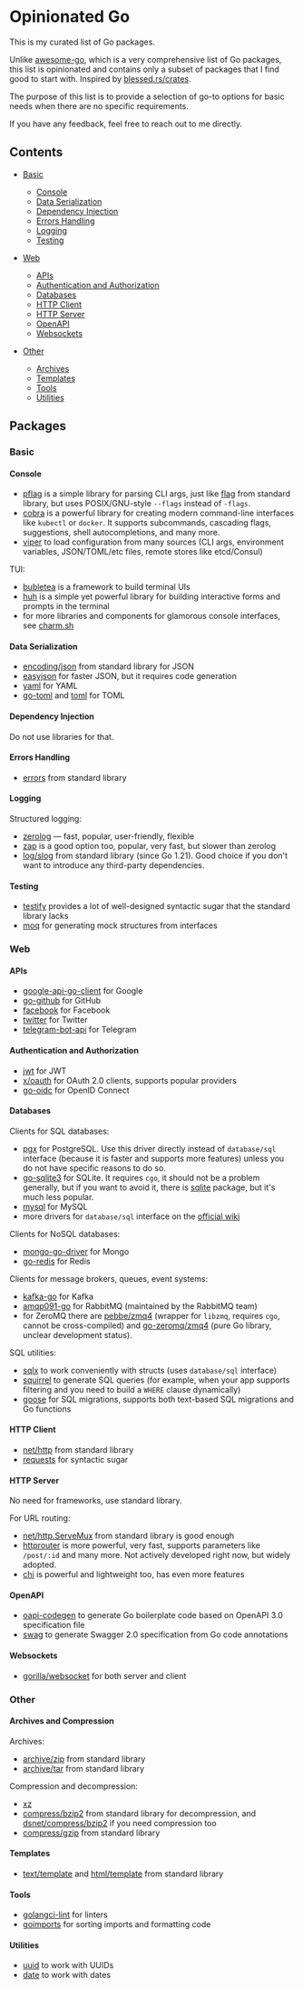 # Opinionated Go

This is my curated list of Go packages.

Unlike [awesome-go](https://github.com/avelino/awesome-go), which is a very comprehensive list of Go packages, this list is opinionated and contains only a subset of packages that I find good to start with. Inspired by [blessed.rs/crates](https://blessed.rs/crates).

The purpose of this list is to provide a selection of go-to options for basic needs when there are no specific requirements.

If you have any feedback, feel free to reach out to me directly.


## Contents

- [Basic](#basic)
    - [Console](#console)
    - [Data Serialization](#data-serialization)
    - [Dependency Injection](#dependency-injection)
    - [Errors Handling](#errors-handling)
    - [Logging](#logging)
    - [Testing](#testing)

- [Web](#web)
    - [APIs](#apis)
    - [Authentication and Authorization](#authentication-and-authorization)
    - [Databases](#databases)
    - [HTTP Client](#http-client)
    - [HTTP Server](#http-server)
    - [OpenAPI](#openapi)
    - [Websockets](#websockets)

- [Other](#other)
    - [Archives](#archives)
    - [Templates](#templates)
    - [Tools](#tools)
    - [Utilities](#utilities)


## Packages

### Basic

#### Console

- [pflag](https://github.com/spf13/pflag) is a simple library for parsing CLI args, just like [flag](https://pkg.go.dev/flag) from standard library, but uses POSIX/GNU-style `--flags` instead of `-flags`.
- [cobra](https://github.com/spf13/cobra) is a powerful library for creating modern command-line interfaces like `kubectl` or `docker`.  It supports subcommands, cascading flags, suggestions, shell autocompletions, and many more.
- [viper](https://github.com/spf13/viper) to load configuration from many sources (CLI args, environment variables, JSON/TOML/etc files, remote stores like etcd/Consul)

TUI:

- [bubletea](https://github.com/charmbracelet/bubbletea) is a framework to build terminal UIs
- [huh](https://github.com/charmbracelet/huh) is a simple yet powerful library for building interactive forms and prompts in the terminal
- for more libraries and components for glamorous console interfaces, see [charm.sh](https://charm.sh/)


#### Data Serialization

- [encoding/json](https://pkg.go.dev/encoding/json) from standard library for JSON
- [easyjson](https://github.com/mailru/easyjson) for faster JSON, but it requires code generation
- [yaml](https://github.com/go-yaml/yaml) for YAML
- [go-toml](https://github.com/pelletier/go-toml) and [toml](https://github.com/BurntSushi/toml) for TOML


#### Dependency Injection

Do not use libraries for that.


#### Errors Handling

- [errors](https://pkg.go.dev/errors) from standard library


#### Logging

Structured logging:

- [zerolog](https://github.com/rs/zerolog) — fast, popular, user-friendly, flexible
- [zap](https://github.com/uber-go/zap) is a good option too, popular, very fast, but slower than zerolog
- [log/slog](https://pkg.go.dev/log/slog) from standard library (since Go 1.21).  Good choice if you don't want to introduce any third-party dependencies.


#### Testing

- [testify](https://github.com/stretchr/testify) provides a lot of well-designed syntactic sugar that the standard library lacks
- [moq](https://github.com/matryer/moq) for generating mock structures from interfaces


### Web

#### APIs

- [google-api-go-client](https://github.com/googleapis/google-api-go-client) for Google
- [go-github](https://github.com/google/go-github) for GitHub
- [facebook](https://github.com/huandu/facebook) for Facebook
- [twitter](https://github.com/dghubble/go-twitter) for Twitter
- [telegram-bot-api](https://github.com/go-telegram-bot-api/telegram-bot-api) for Telegram


#### Authentication and Authorization

- [jwt](https://github.com/golang-jwt/jwt) for JWT
- [x/oauth](https://pkg.go.dev/golang.org/x/oauth2) for OAuth 2.0 clients, supports popular providers
- [go-oidc](https://github.com/coreos/go-oidc) for OpenID Connect


#### Databases

Clients for SQL databases:

- [pgx](https://github.com/jackc/pgx) for PostgreSQL.  Use this driver directly instead of `database/sql` interface (because it is faster and supports more features) unless you do not have specific reasons to do so.
- [go-sqlite3](https://github.com/mattn/go-sqlite3) for SQLite. It requires `cgo`, it should not be a problem generally, but if you want to avoid it, there is [sqlite](https://gitlab.com/cznic/sqlite) package, but it's much less popular.
- [mysql](https://github.com/go-sql-driver/mysql) for MySQL
- more drivers for `database/sql` interface on the [official wiki](https://go.dev/wiki/SQLDrivers)

Clients for NoSQL databases:

- [mongo-go-driver](https://github.com/mongodb/mongo-go-driver) for Mongo
- [go-redis](https://github.com/redis/go-redis) for Redis

Clients for message brokers, queues, event systems:

- [kafka-go](https://github.com/segmentio/kafka-go) for Kafka
- [amqp091-go](github.com/rabbitmq/amqp091-go) for RabbitMQ (maintained by the RabbitMQ team)
- for ZeroMQ there are [pebbe/zmq4](https://github.com/pebbe/zmq4) (wrapper for `libzmq`, requires `cgo`, cannot be cross-compiled) and [go-zeromq/zmq4](https://github.com/go-zeromq/zmq4) (pure Go library, unclear development status).

SQL utilities:

- [sqlx](https://github.com/jmoiron/sqlx) to work conveniently with structs (uses `database/sql` interface)
- [squirrel](https://github.com/Masterminds/squirrel) to generate SQL queries (for example, when your app supports filtering and you need to build a `WHERE` clause dynamically)
- [goose](https://github.com/pressly/goose) for SQL migrations, supports both text-based SQL migrations and Go functions


#### HTTP Client

- [net/http](https://pkg.go.dev/net/http) from standard library
- [requests](https://github.com/earthboundkid/requests) for syntactic sugar


#### HTTP Server

No need for frameworks, use standard library.

For URL routing:

- [net/http.ServeMux](https://pkg.go.dev/net/http#ServeMux) from standard library is good enough
- [httprouter](https://github.com/julienschmidt/httprouter) is more powerful, very fast, supports parameters like `/post/:id` and many more. Not actively developed right now, but widely adopted.
- [chi](https://github.com/go-chi/chi) is powerful and lightweight too, has even more features


#### OpenAPI

- [oapi-codegen](https://github.com/deepmap/oapi-codegen) to generate Go boilerplate code based on OpenAPI 3.0 specification file
- [swag](https://github.com/swaggo/swag) to generate Swagger 2.0 specification from Go code annotations


#### Websockets

- [gorilla/websocket](https://github.com/gorilla/websocket) for both server and client


### Other

#### Archives and Compression

Archives:

- [archive/zip](https://pkg.go.dev/archive/zip) from standard library
- [archive/tar](https://pkg.go.dev/archive/tar) from standard library

Compression and decompression:

- [xz](https://github.com/ulikunitz/xz)
- [compress/bzip2](https://pkg.go.dev/compress/bzip2) from standard library for decompression, and [dsnet/compress/bzip2](https://github.com/dsnet/compress) if you need compression too
- [compress/gzip](https://pkg.go.dev/compress/gzip) from standard library


#### Templates

- [text/template](https://pkg.go.dev/text/template) and [html/template](https://pkg.go.dev/html/template) from standard library


#### Tools

- [golangci-lint](https://github.com/golangci/golangci-lint) for linters
- [goimports](https://pkg.go.dev/golang.org/x/tools/cmd/goimports) for sorting imports and formatting code


#### Utilities

- [uuid](https://github.com/google/uuid) to work with UUIDs
- [date](https://github.com/rickb777/date) to work with dates
